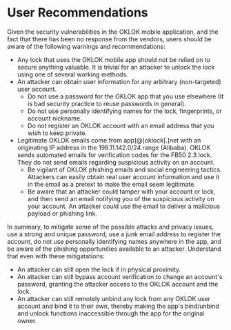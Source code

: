 # User Recommendations

Given the security vulnerabilities in the OKLOK mobile application, and the fact that there has been no response from the vendors, users should be aware of the following warnings and recommendations:

- Any lock that uses the OKLOK mobile app should not be relied on to secure anything valuable. It is trivial for an attacker to unlock the lock using one of several working methods. 
- An attacker can obtain user information for any arbitrary (non-targeted) user account. 
  - Do not use a password for the OKLOK app that you use elsewhere (It is bad security practice to reuse passwords in general). 
  - Do not use personally identifying names for the lock, fingerprints, or account nickname.
  - Do not register an OKLOK account with an email address that you wish to keep private.
- Legitimate OKLOK emails come from app[@]oklock[.]net with an originating IP address in the 198.11.142.0/24 range (Alibaba). OKLOK sends automated emails for verification codes for the FB50 2.3 lock. They do not send emails regarding suspicious activity on an account.  
  - Be vigilant of OKLOK phishing emails and social engineering tactics. Attackers can easily obtain real user account information and use it in the email as a pretext to make the email seem legitimate.
  - Be aware that an attacker could tamper with your account or lock, and then send an email notifying you of the suspicious activity on your account. An attacker could use the email to deliver a malicious payload or phishing link.
  
  
In summary, to mitigate some of the possible attacks and privacy issues, use a strong and unique password, use a junk email address to register the account, do not use personally identifying names anywhere in the app, and be aware of the phishing opportunities available to an attacker. Understand that even with these mitigatations:
  - An attacker can still open the lock if in physical proximity.
  - An attacker can still bypass account verification to change an account's password, granting the attacker access to the OKLOK account and the lock. 
  - An attacker can still remotely unbind any lock from any OKLOK user account and bind it to their own, thereby making the app's bind/unbind and unlock functions inaccessible through the app for the original owner.
